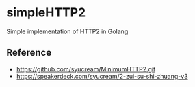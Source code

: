 simpleHTTP2
===========

Simple implementation of HTTP2 in Golang


## Reference
* https://github.com/syucream/MinimumHTTP2.git
* https://speakerdeck.com/syucream/2-zui-su-shi-zhuang-v3